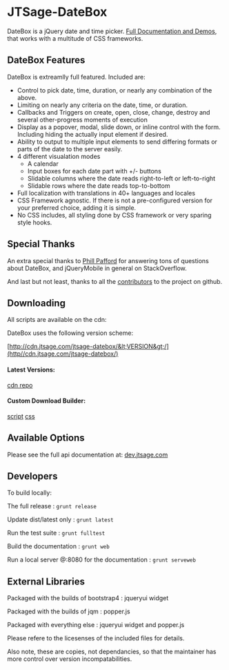 JTSage-DateBox
=================

DateBox is a jQuery date and time picker. [Full Documentation and Demos](http://dev.jtsage.com/DateBox/), that works with a multitude of CSS frameworks.


DateBox Features
----------------

DateBox is extreamlly full featured.  Included are:

 * Control to pick date, time, duration, or nearly any combination of the above.
 * Limiting on nearly any criteria on the date, time, or duration.
 * Callbacks and Triggers on create, open, close, change, destroy and several other-progress moments of execution
 * Display as a popover, modal, slide down, or inline control with the form.  Including hiding the actually input element if desired.
 * Ability to output to multiple input elements to send differing formats or parts of the date to the server easily.
 * 4 different visualation modes
    * A calendar
    * Input boxes for each date part with +/- buttons
    * Slidable columns where the date reads right-to-left or left-to-right
    * Slidable rows where the date reads top-to-bottom
 * Full localization with translations in 40+ languages and locales
 * CSS Framework agnostic.  If there is not a pre-configured version for your preferred choice, adding it is simple.
 * No CSS includes, all styling done by CSS framework or very sparing style hooks.

Special Thanks
--------------

An extra special thanks to [Phill Pafford](http://stackoverflow.com/users/93966/phill-pafford) for answering tons of questions about DateBox, and jQueryMobile in general on StackOverflow.

And last but not least, thanks to all the [contributors](https://github.com/jtsage/jquery-mobile-datebox/contributors) to the project on github.

Downloading
-----------

All scripts are available on the cdn:

DateBox uses the following version scheme:

[http://cdn.jtsage.com/jtsage-datebox/&lt;VERSION&gt;/](http//cdn.jtsage.com/jtsage-datebox/)

#### Latest Versions:

[cdn repo](http://cdn.jtsage.com/jtsage-datebox/latest/)

#### Custom Download Builder:

[script](http://dev.jtsage.com/DateBox/builder/)
[css](http://dev.jtsage.com/DateBox/theme/)

Available Options
-----------------

Please see the full api documentation at: [dev.jtsage.com](http://dev.jtsage.com/DateBox/)

Developers
----------

To build locally:

The full release : `grunt release`

Update dist/latest only : `grunt latest`

Run the test suite : `grunt fulltest`

Build the documentation : `grunt web`

Run a local server @:8080 for the documentation : `grunt serveweb`

External Libraries
------------------

Packaged with the builds of bootstrap4 : jqueryui widget

Packaged with the builds of jqm : popper.js

Packaged with everything else : jqueryui widget and popper.js

Please refere to the licesenses of the included files for details.

Also note, these are copies, not dependancies, so that the maintainer has
more control over version incompatabilities.


